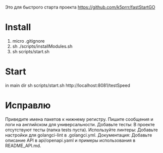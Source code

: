 Это для быстрого старта проекта
https://github.com/k5prrr/fastStartGO

# Install
1. micro .gitignore
2. sh ./scripts/installModules.sh
3. sh scripts/start.sh

# Start
in main dir
sh scripts/start.sh
http://localhost:8081/testSpeed



# Исправлю
Приведите имена пакетов к нижнему регистру.
Пишите сообщения и логи на английском для универсальности.
Добавьте тесты: В проекте отсутствуют тесты (папка tests пуста).
Используйте линтеры: Добавьте настройки для golangci-lint в .golangci.yml.
Документация: Добавьте описание API в api/openapi.yaml и примеры использования в README_API.md.
